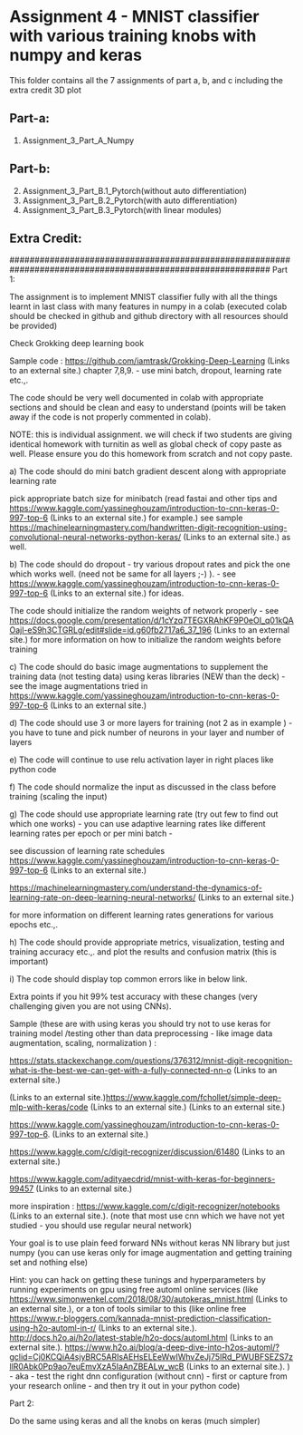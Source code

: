 

# Assignment 4 - MNIST classifier with various training knobs with numpy and keras

This folder contains all the 7 assignments of part a, b, and c including the extra credit 3D plot

## Part-a:
1. Assignment_3_Part_A_Numpy
## Part-b:
2. Assignment_3_Part_B.1_Pytorch(without auto differentiation)
3. Assignment_3_Part_B.2_Pytorch(with auto differentiation)
4. Assignment_3_Part_B.3_Pytorch(with linear modules)
## Extra Credit:



############################################################################################################
Part 1:

The assignment is to implement MNIST classifier fully with all the things learnt in last class with many features in numpy in a colab (executed colab should be checked in github and github directory with all resources should be provided)

 

Check Grokking deep learning book 

Sample code :  https://github.com/iamtrask/Grokking-Deep-Learning (Links to an external site.) chapter 7,8,9.  - use mini batch, dropout, learning rate etc.,. 

The code should be very well documented in colab with appropriate sections and should be clean and easy to understand (points will be taken away if the code is not properly commented in colab). 

NOTE: this is individual assignment. we will check if two students are giving identical homework with turnitin as well as global check of copy paste as well. Please ensure you do this homework from scratch and not copy paste. 

a) The code should do mini batch gradient descent along with appropriate learning rate

pick appropriate batch size for minibatch (read fastai and other tips and https://www.kaggle.com/yassineghouzam/introduction-to-cnn-keras-0-997-top-6 (Links to an external site.) for example.) see sample https://machinelearningmastery.com/handwritten-digit-recognition-using-convolutional-neural-networks-python-keras/ (Links to an external site.) as well.

b) The code should do dropout - try various dropout rates and pick the one which works well. (need not be same for all layers ;-) ). - see https://www.kaggle.com/yassineghouzam/introduction-to-cnn-keras-0-997-top-6 (Links to an external site.) for ideas.

The code should initialize the random weights of network properly - see https://docs.google.com/presentation/d/1cYzq7TEGXRAhKF9P0eOI_q01kQAOajl-eS9h3CTGRLg/edit#slide=id.g60fb2717a6_37_196 (Links to an external site.) for more information on how to initialize the random weights before training

c) The code should do basic image augmentations to supplement the training data (not testing data) using keras libraries  (NEW than the deck) - see the image augmentations tried in https://www.kaggle.com/yassineghouzam/introduction-to-cnn-keras-0-997-top-6 (Links to an external site.)

 

d) The code should use  3 or more layers for training (not 2 as in example ) - you have to tune and pick number of neurons in your layer and number of layers

e) The code will continue to use relu activation layer in right places like python code

f) The code should normalize the input as discussed in the class before training (scaling the input)

g) The code should use appropriate learning rate (try out few to find out which one works) - you can use adaptive learning rates like different learning rates per epoch or per mini batch -

see discussion of learning rate schedules https://www.kaggle.com/yassineghouzam/introduction-to-cnn-keras-0-997-top-6 (Links to an external site.) 

https://machinelearningmastery.com/understand-the-dynamics-of-learning-rate-on-deep-learning-neural-networks/ (Links to an external site.)

for more information on different learning rates generations for various epochs etc.,.

h) The code should provide appropriate metrics, visualization,  testing and training accuracy etc.,. and plot the results and confusion matrix  (this is important)

i) The code should display top common errors like in below link.

 

Extra points if you hit 99% test accuracy with these changes (very challenging given you are not using CNNs).

 

Sample (these are with using keras you should try not to use keras for training model /testing other than data preprocessing - like image data augmentation, scaling, normalization ) :

 

https://stats.stackexchange.com/questions/376312/mnist-digit-recognition-what-is-the-best-we-can-get-with-a-fully-connected-nn-o (Links to an external site.)

 

 (Links to an external site.)https://www.kaggle.com/fchollet/simple-deep-mlp-with-keras/code (Links to an external site.) (Links to an external site.)

https://www.kaggle.com/yassineghouzam/introduction-to-cnn-keras-0-997-top-6.  (Links to an external site.)

https://www.kaggle.com/c/digit-recognizer/discussion/61480 (Links to an external site.)

https://www.kaggle.com/adityaecdrid/mnist-with-keras-for-beginners-99457 (Links to an external site.)

 

more inspiration : https://www.kaggle.com/c/digit-recognizer/notebooks (Links to an external site.). (note that most use cnn which we have not yet studied - you should use regular neural network)

 

Your goal is to use plain feed forward NNs without keras NN library but just numpy  (you can use keras only for image augmentation and getting training set and nothing else)

 

Hint: you can hack  on getting these tunings and  hyperparameters by running experiments on gpu using free  automl online services (like https://www.simonwenkel.com/2018/08/30/autokeras_mnist.html (Links to an external site.), or a ton of tools similar to this (like online free https://www.r-bloggers.com/kannada-mnist-prediction-classification-using-h2o-automl-in-r/ (Links to an external site.).  http://docs.h2o.ai/h2o/latest-stable/h2o-docs/automl.html (Links to an external site.).  https://www.h2o.ai/blog/a-deep-dive-into-h2os-automl/?gclid=Cj0KCQiA4sjyBRC5ARIsAEHsELEeWwIWhvZeJj75IRd_PWUBFSEZS7zllR0Abk0Pp9ao7euEmvXzA5IaAnZBEALw_wcB (Links to an external site.). )  - aka - test the right dnn configuration (without cnn) - first or capture from your research online - and then try it out in your python code)

 

Part 2:

 

Do the same using keras and all the knobs on keras (much simpler)

 
 
